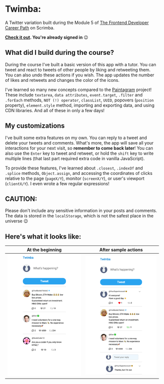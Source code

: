 # Twimba:
A Twitter variation built during the Module 5 of [The Frontend Developer Career Path]() on Scrimba.

**[Check it out](https://annziel.github.io/Twimba-from-Scrimba-course/). You're already signed in** 😉

## What did I build during the course?

During the course I've built a basic version of this app with a tutor. You can tweet and react to tweets of other people by liking and retweeting them. You can also undo these actions if you wish. The app updates the number of likes and retweets and changes the color of the icons.

I've learned so many new concepts compared to the [Paintagram](https://github.com/annziel/paintagram) project! These include `textarea`, `data attributes`, `event.target`, `.filter` and `.forEach` methods, `NOT (!) operator`, `classList`, `UUID`, popovers (`position` property), `element.style` method, importing and exporting data, and using CDN libraries. And all of these in only a few days!

## My customizations

I've built some extra features on my own. You can reply to a tweet and delete your tweets and comments. What's more, the app will save all your interactions for your next visit, so **remember to come back later**! You can also use the `Enter` key to tweet and retweet, or hold the `shift` key to write multiple lines (that last part required extra code in vanilla JavaScript).

To provide these features, I've learned about `.closest`, `.indexOf` and `.splice` methods, `Object.assign`, and accessing the coordinates of clicks relative to the page (`pageX/Y`), monitor (`screenX/Y`), or user's viewport (`clientX/Y`). I even wrote a few regular expressions!

## CAUTION:

Please don't include any sensitive information in your posts and comments. The data is stored in the `localStorage`, which is not the safest place in the universe 😉

## Here's what it looks like:

| At the beginning | After sample actions |
| --- | ---|
| <img width="400px" alt="View after opening the app" src="images/When you open the app.png">| <img width="400px" alt="View with a little customization" src="images/After a couple of actions.png"> |